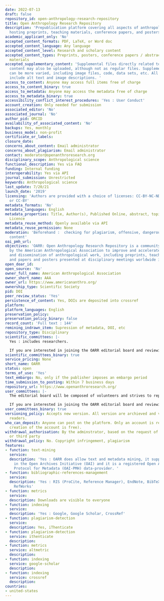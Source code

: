 ```yaml
---
date: 2022-07-13
draft: false
repository_id: open-anthropology-research-repository
title: Open Anthropology Research Repository
description: 'Prepublication platform covering all aspects of anthropological research,
  hosting preprints, teaching materials, conference papers, and posters. '
academic_applicant_only: 'No'
accepted_content_formats: PDF, LaTeX, or Word doc
accepted_content_language: Any language
accepted_content_level: Research and scholary content
accepted_content_types: Preprints, posters, conference papers / abstracts, and teaching
  materials
accepted_supplementary_content: 'Supplemental files directly related to the primary
  content may also be uploaded, although not as regular files. Supplemental files
  can be more varied, including image files, code, data sets, etc. All images should
  include alt text and image descriptions. '
access_to_content: Anyone may access full items free of charge
access_to_content_binary: true
access_to_metadata: Anyone may access the metadata free of charge
access_to_metadata_binary: true
accessibility_conflict_interest_procedures: 'Yes : User Conduct'
account_creation: Only needed for submission
associated_editor: 'No'
associated_journal: 'No'
author_pid: ORCID
availability_of_associated_content: 'No'
backups: Yes, monthly
business_model: non-profit
certificate_or_labels:
closure_date:
concerns_about_content: Email administrator
concerns_about_plagiarism: Email administrator
contact: moderator@openanthroresearch.org
disciplinary_scope: Anthropological science
functional_description: Yes via FAQ
funding: Internal funding
interoperability: Yes via API
journal_submission: Unrestricted
keywords: Anthropological science
last_update: 7/20/21
launch_date: '2019'
licensing: 'Authors are provided with a choice of licenses: CC-BY-NC-ND, CC-BY-NC,
  or CC-BY'
metadata_formats: 'No'
metadata_languages: English
metadata_properties: Title, Author(s), Published Online, abstract, topics, funder(s),
  Licence
metadata_reuse_method: Openly available via API
metadata_reuse_permission: None
moderation: 'Beforehand :  checking for plagiarism, offensive, dangerous, and/or non-scholarly
  content'
oai_pmh_url:
objectives: 'OARR: Open Anthropology Research Repository is a community server established
  by the American Anthropological Association to improve and accelerate the discovery
  and dissemination of anthropological work, including preprints, teaching materials,
  and papers and posters presented at disciplinary meetings worldwide in any language.'
open_doar_id:
open_source: 'No'
owner_full_name: American Anthropological Association
owner_short_name: AAA
owner_url: https://www.americananthro.org/
ownership_type: Scientific Society
pid: DOI
peer_review_status: 'Yes'
persistence_of_content: Yes, DOIs are deposited into crossref
platform:
platform_languages: English
preservation_policy:
preservation_policy_binary: false
record_count: 'Full text : 144'
remining_indrawn_item: Supression of metadata, DOI, etc
repository_type: Disciplinary
scientific_committees: |-
  Yes : includes researchers.

  If you are interested in joining the OARR editorial board and reviewing submissions, please send an email to pubs@americananthro.org that includes a copy of your CV as well as what subfields and languages in which you are comfortable reviewing.
scientific_committees_binary: true
service_pricing: None
short_name: OARR
status: open
terms_of_use: 'Yes'
text_embargo: No, only if the publisher imposes an embargo period
time_submission_to_posting: Within 7 business days
repository_url: https://www.openanthroresearch.org/
user_committees: |-
  The editorial board will be composed of volunteers and strives to represent the diversity of the field of anthropology, as well as speak to its variety of subfields. There is also an Advisory Group : https://www.openanthroresearch.org/advisorygroup.

  If you are interested in joining the OARR editorial board and reviewing submissions, please send an email to pubs@americananthro.org that includes a copy of your CV as well as what subfields and languages in which you are comfortable reviewing.
user_committees_binary: true
versioning_policy: Accepts new version. All version are archieved and visible for
  readers.
who_can_deposit: Anyone can post on the platform. Only an account is required ( The
  creation of the account is free).
withdrawal_authorisation: By the adminstrator, based on the request of the author
  or third party
withdrawal_policy: No. Copyright infringement, plagiarism
features:
- function: text-mining
  service:
  description: 'Yes : OARR does allow text and metadata mining, it supports and participates
    in the Open Archives Initiative (OAI) and it is a registered Open Archive Initiative
    Protocol for Metadata (OAI-PMH) data-provider. '
- function: bibliographic-references-management
  service:
  description: 'Yes : RIS (ProCite, Reference Manager), EndNote, BibTeX, Medlars and
    RefWorks'
- function: metrics
  service:
  description: Downloads are visible to everyone
- function: indexing
  service:
  description: 'Yes : Google, Google Scholar, CrossRef'
- function: plagiarism-detection
  service:
  description: Yes, iThenticate
- function: plagiarism-detection
  service: ithenticate
  description:
- function: metrics
  service: altmetric
  description:
- function: indexing
  service: google-scholar
  description:
- function: indexing
  service: crossref
  description:
countries:
- united-states
---
```



